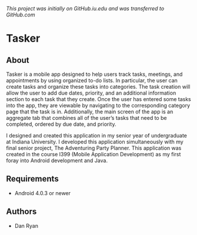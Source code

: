 *This project was initially on GitHub.iu.edu and was transferred to GitHub.com*

# Tasker

## About

Tasker is a mobile app designed to help users track tasks, meetings, and appointments by using organized to-do lists. In particular, the user can create tasks and organize these tasks into categories. The task creation will allow the user to add due dates, priority, and an additional information section to each task that they create. Once the user has entered some tasks into the app, they are viewable by navigating to the corresponding category page that the task is in. Additionally, the main screen of the app is an aggregate tab that combines all of the user’s tasks that need to be completed, ordered by due date, and priority. 

I designed and created this application in my senior year of undergraduate at Indiana University. I developed this application simultaneously with my final senior project, The Adventuring Party Planner. This application was created in the course I399 (Mobile Application Development) as my first foray into Android development and Java.

## Requirements

- Android 4.0.3 or newer

## Authors

- Dan Ryan 
